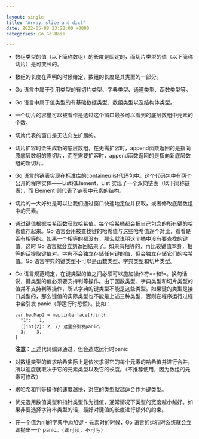 ```yaml
---

layout: single  
title: "Array，slice and dict"  
date: 2022-05-08 23:28:00 +0800   
categories: Go Go-Base

---
```

* 数组类型的值（以下简称数组）的长度是固定的，而切片类型的值（以下简称切片）是可变长的。
* 数组的长度在声明的时候给定，数组的长度是其类型的一部分。
* Go 语言中属于引用类型的有切片类型、字典类型、通道类型、函数类型等。
* Go 语言中属于值类型的有基础数据类型、数组类型以及结构体类型。
* 一个切片的容量可以被看作是透过这个窗口最多可以看到的底层数组中元素的个数。
* 切片代表的窗口是无法向左扩展的。
* 切片扩容时会生成新的底层数组，在无需扩容时，append函数返回的是指向原底层数组的原切片，而在需要扩容时，append函数返回的是指向新底层数组的新切片。
* Go 语言的链表实现在标准库的container/list代码包中。这个代码包中有两个公开的程序实体——List和Element，List 实现了一个双向链表（以下简称链表），而 Element 则代表了链表中元素的结构。
* 切片的一大好处是可以让我们通过窗口快速地定位并获取，或者修改底层数组中的元素。
* 通过键值根据哈希函数获取哈希值，每个哈希桶都会把自己包含的所有键的哈希值存起来。Go 语言会用被查找键的哈希值与这些哈希值逐个对比，看看是否有相等的。如果一个相等的都没有，那么就说明这个桶中没有要查找的键值，这时 Go 语言就会立刻返回结果了。如果有相等的，再比较键值本身，相等的话提取键值对。字典不会独立存储任何键的值，但会独立存储它们的哈希值。Go 语言字典的键类型不可以是函数类型、字典类型和切片类型。
* Go 语言规范规定，在键类型的值之间必须可以施加操作符==和!=。换句话说，键类型的值必须要支持判等操作。由于函数类型、字典类型和切片类型的值并不支持判等操作，所以字典的键类型不能是这些类型。如果键的类型是接口类型的，那么键值的实际类型也不能是上述三种类型，否则在程序运行过程中会引发 panic（即运行时恐慌）。比如：
	
	```
	var badMap2 = map[interface{}]int{
	  "1":   1,
	  []int{2}: 2, // 这里会引发panic。
	  3:    3,
	}
	```
	**注意**：上述代码编译通过，但会造成运行时panic
	
* 对数组类型的值求哈希实际上是依次求得它的每个元素的哈希值并进行合并，所以速度就取决于它的元素类型以及它的长度。（不推荐使用，因为数组的元素可修改）
* 求哈希和判等操作的速度越快，对应的类型就越适合作为键类型。
* 优先选用数值类型和指针类型作为键值，通常情况下类型的宽度越小越好。如果非要选择字符串类型的话，最好对键值的长度进行额外的约束。
* 在一个值为nil的字典中添加键 - 元素对的时候，Go 语言的运行时系统就会立即抛出一个 panic。（即可读，不可写）

